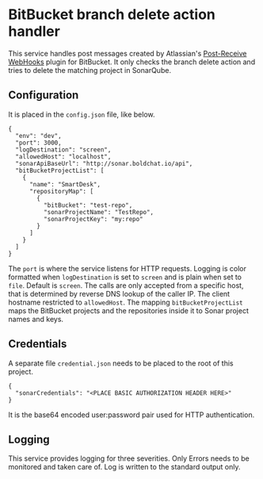 # BitBucket branch delete action handler
This service handles post messages created by Atlassian's [Post-Receive WebHooks](https://confluence.atlassian.com/bitbucketserver/post-service-webhook-for-bitbucket-server-776640367.html) plugin for BitBucket.
It only checks the branch delete action and tries to delete the matching project in SonarQube.

## Configuration
It is placed in the `config.json` file, like below.
```
{
  "env": "dev",
  "port": 3000,
  "logDestination": "screen",
  "allowedHost": "localhost",
  "sonarApiBaseUrl": "http://sonar.boldchat.io/api",
  "bitBucketProjectList": [
    {
      "name": "SmartDesk",
      "repositoryMap": [
        {
          "bitBucket": "test-repo",
          "sonarProjectName": "TestRepo",
          "sonarProjectKey": "my:repo"
        }
      ]
    }
  ]
}
```

The `port` is where the service listens for HTTP requests.
Logging is color formatted when `logDestination` is set to `screen` and is plain when set to `file`. Default is `screen`.
The calls are only accepted from a specific host, that is determined by reverse DNS lookup of the caller IP. The client hostname restricted to `allowedHost`.
The mapping `bitBucketProjectList` maps the BitBucket projects and the repositories inside it to Sonar project names and keys.

## Credentials
A separate file `credential.json` needs to be placed to the root of this project.
```
{
  "sonarCredentials": "<PLACE BASIC AUTHORIZATION HEADER HERE>"
}
```
It is the base64 encoded user:password pair used for HTTP authentication.

## Logging
This service provides logging for three severities. Only Errors needs to be monitored and taken care of.
Log is written to the standard output only.
